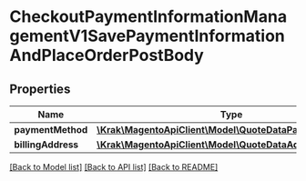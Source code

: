 # CheckoutPaymentInformationManagementV1SavePaymentInformationAndPlaceOrderPostBody

## Properties
Name | Type | Description | Notes
------------ | ------------- | ------------- | -------------
**paymentMethod** | [**\Krak\MagentoApiClient\Model\QuoteDataPaymentInterface**](QuoteDataPaymentInterface.md) |  | 
**billingAddress** | [**\Krak\MagentoApiClient\Model\QuoteDataAddressInterface**](QuoteDataAddressInterface.md) |  | [optional] 

[[Back to Model list]](../README.md#documentation-for-models) [[Back to API list]](../README.md#documentation-for-api-endpoints) [[Back to README]](../README.md)


